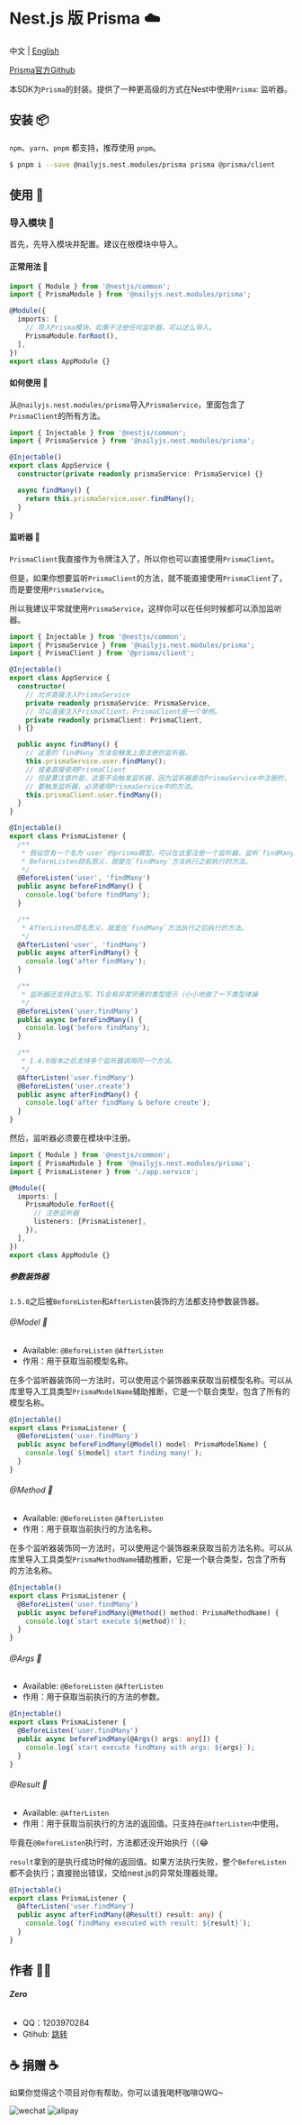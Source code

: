 # Nest.js 版 Prisma ☁️

中文 | [English](./README_EN.md)

[Prisma官方Github](https://github.com/prisma)

本SDK为`Prisma`的封装。提供了一种更高级的方式在Nest中使用`Prisma`: 监听器。

## 安装 📦

`npm`、`yarn`、`pnpm` 都支持，推荐使用 `pnpm`。

```bash
$ pnpm i --save @nailyjs.nest.modules/prisma prisma @prisma/client
```

## 使用 👋

### 导入模块 🧩

首先，先导入模块并配置。建议在根模块中导入。

#### 正常用法 🚀

```typescript
import { Module } from '@nestjs/common';
import { PrismaModule } from '@nailyjs.nest.modules/prisma';

@Module({
  imports: [
    // 导入Prisma模块。如果不注册任何监听器，可以这么导入。
    PrismaModule.forRoot(),
  ],
})
export class AppModule {}
```

#### 如何使用 🍞

从`@nailyjs.nest.modules/prisma`导入`PrismaService`，里面包含了`PrismaClient`的所有方法。

```typescript
import { Injectable } from '@nestjs/common';
import { PrismaService } from '@nailyjs.nest.modules/prisma';

@Injectable()
export class AppService {
  constructor(private readonly prismaService: PrismaService) {}

  async findMany() {
    return this.prismaService.user.findMany();
  }
}
```

#### 监听器 🎉

`PrismaClient`我直接作为令牌注入了，所以你也可以直接使用`PrismaClient`。

但是，如果你想要监听`PrismaClient`的方法，就不能直接使用`PrismaClient`了，而是要使用`PrismaService`。

所以我建议平常就使用`PrismaService`，这样你可以在任何时候都可以添加监听器。

```typescript
import { Injectable } from '@nestjs/common';
import { PrismaService } from '@nailyjs.nest.modules/prisma';
import { PrismaClient } from '@prisma/client';

@Injectable()
export class AppService {
  constructor(
    // 允许直接注入PrismaService
    private readonly prismaService: PrismaService,
    // 可以直接注入PrismaClient。PrismaClient是一个单例。
    private readonly prismaClient: PrismaClient,
  ) {}

  public async findMany() {
    // 这里的`findMany`方法会触发上面注册的监听器。
    this.prismaService.user.findMany();
    // 或者直接使用PrismaClient
    // 但是要注意的是，这里不会触发监听器，因为监听器是在PrismaService中注册的，
    // 要触发监听器，必须使用PrismaService中的方法。
    this.prismaClient.user.findMany();
  }
}

@Injectable()
export class PrismaListener {
  /**
   * 假设您有一个名为`user`的prisma模型，可以在这里注册一个监听器，监听`findMany`事件。
   * BeforeListen顾名思义，就是在`findMany`方法执行之前执行的方法。
   */
  @BeforeListen('user', 'findMany')
  public async beforeFindMany() {
    console.log('before findMany');
  }

  /**
   * AfterListen顾名思义，就是在`findMany`方法执行之后执行的方法。
   */
  @AfterListen('user', 'findMany')
  public async afterFindMany() {
    console.log('after findMany');
  }

  /**
   * 监听器还支持这么写。TS会有非常完善的类型提示（小小地做了一下类型体操
   */
  @BeforeListen('user.findMany')
  public async beforeFindMany() {
    console.log('before findMany');
  }

  /**
   * 1.4.0版本之后支持多个监听器调用同一个方法。
   */
  @AfterListen('user.findMany')
  @BeforeListen('user.create')
  public async afterFindMany() {
    console.log('after findMany & before create');
  }
}
```

然后，监听器必须要在模块中注册。

```typescript
import { Module } from '@nestjs/common';
import { PrismaModule } from '@nailyjs.nest.modules/prisma';
import { PrismaListener } from './app.service';

@Module({
  imports: [
    PrismaModule.forRoot({
      // 注册监听器
      listeners: [PrismaListener],
    }),
  ],
})
export class AppModule {}
```

##### 参数装饰器

`1.5.0`之后被`BeforeListen`和`AfterListen`装饰的方法都支持参数装饰器。

###### @Model 💎

- Available: `@BeforeListen` `@AfterListen`
- 作用：用于获取当前模型名称。

在多个监听器装饰同一方法时，可以使用这个装饰器来获取当前模型名称。可以从库里导入工具类型`PrismaModelName`辅助推断，它是一个联合类型，包含了所有的模型名称。

```typescript
@Injectable()
export class PrismaListener {
  @BeforeListen('user.findMany')
  public async beforeFindMany(@Model() model: PrismaModelName) {
    console.log(`${model} start finding many!`);
  }
}
```

###### @Method 💎

- Available: `@BeforeListen` `@AfterListen`
- 作用：用于获取当前执行的方法名称。

在多个监听器装饰同一方法时，可以使用这个装饰器来获取当前方法名称。可以从库里导入工具类型`PrismaMethodName`辅助推断，它是一个联合类型，包含了所有的方法名称。

```typescript
@Injectable()
export class PrismaListener {
  @BeforeListen('user.findMany')
  public async beforeFindMany(@Method() method: PrismaMethodName) {
    console.log(`start execute ${method}!`);
  }
}
```

###### @Args 💎

- Available: `@BeforeListen` `@AfterListen`
- 作用：用于获取当前执行的方法的参数。

```typescript
@Injectable()
export class PrismaListener {
  @BeforeListen('user.findMany')
  public async beforeFindMany(@Args() args: any[]) {
    console.log(`start execute findMany with args: ${args}`);
  }
}
```

###### @Result 💎

- Available: `@AfterListen`
- 作用：用于获取当前执行的方法的返回值。只支持在`@AfterListen`中使用。

毕竟在`@BeforeListen`执行时，方法都还没开始执行（（😂

`result`拿到的是执行成功时候的返回值。如果方法执行失败，整个`BeforeListen`都不会执行；直接抛出错误，交给nest.js的异常处理器处理。

```typescript
@Injectable()
export class PrismaListener {
  @AfterListen('user.findMany')
  public async afterFindMany(@Result() result: any) {
    console.log(`findMany executed with result: ${result}`);
  }
}
```

## 作者 👨‍💻

###### **Zero**

- QQ：1203970284
- Gtihub: [跳转](https://groupguanfang/groupguanfang)

## ☕️ 捐赠 ☕️

如果你觉得这个项目对你有帮助，你可以请我喝杯咖啡QWQ~

![wechat](./screenshots/wechat.jpg)
![alipay](./screenshots/alipay.jpg)

```

```
